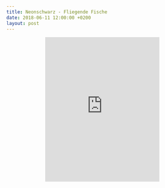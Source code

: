 ```yaml
---
title: Neonschwarz - Fliegende Fische
date: 2018-06-11 12:00:00 +0200
layout: post
---
```

<center>
<iframe src="https://open.spotify.com/embed/album/5qR7jrjIOBukrJ1E1toHhF" width="300" height="380" frameborder="0" allowtransparency="true"></iframe>
</center>